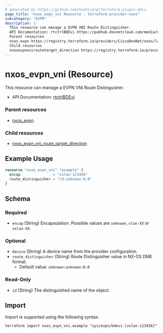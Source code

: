 ```yaml
---
# generated by https://github.com/hashicorp/terraform-plugin-docs
page_title: "nxos_evpn_vni Resource - terraform-provider-nxos"
subcategory: "EVPN"
description: |-
  This resource can manage a EVPN VNI Route Distinguisher.
  API Documentation: rtctrlBDEvi https://pubhub.devnetcloud.com/media/dme-docs-10-2-2/docs/Routing%20and%20Forwarding/rtctrl:BDEvi/
  Parent resources
  nxos_evpn https://registry.terraform.io/providers/CiscoDevNet/nxos/latest/docs/resources/evpn
  Child resources
  nxosevpnvniroutetarget_direction https://registry.terraform.io/providers/CiscoDevNet/nxos/latest/docs/resources/evpn_vni_route_target_direction
---
```


# nxos_evpn_vni (Resource)

This resource can manage a EVPN VNI Route Distinguisher.

- API Documentation: [rtctrlBDEvi](https://pubhub.devnetcloud.com/media/dme-docs-10-2-2/docs/Routing%20and%20Forwarding/rtctrl:BDEvi/)

### Parent resources

- [nxos_evpn](https://registry.terraform.io/providers/CiscoDevNet/nxos/latest/docs/resources/evpn)

### Child resources

- [nxos_evpn_vni_route_target_direction](https://registry.terraform.io/providers/CiscoDevNet/nxos/latest/docs/resources/evpn_vni_route_target_direction)

## Example Usage

```terraform
resource "nxos_evpn_vni" "example" {
  encap               = "vxlan-123456"
  route_distinguisher = "rd:unknown:0:0"
}
```

<!-- schema generated by tfplugindocs -->
## Schema

### Required

- `encap` (String) Encapsulation. Possible values are `unknown`, `vlan-XX` or `vxlan-XX`.

### Optional

- `device` (String) A device name from the provider configuration.
- `route_distinguisher` (String) Route Distinguisher value in NX-OS DME format.
  - Default value: `unknown:unknown:0:0`

### Read-Only

- `id` (String) The distinguished name of the object.

## Import

Import is supported using the following syntax:

```shell
terraform import nxos_evpn_vni.example "sys/evpn/bdevi-[vxlan-123456]"
```
